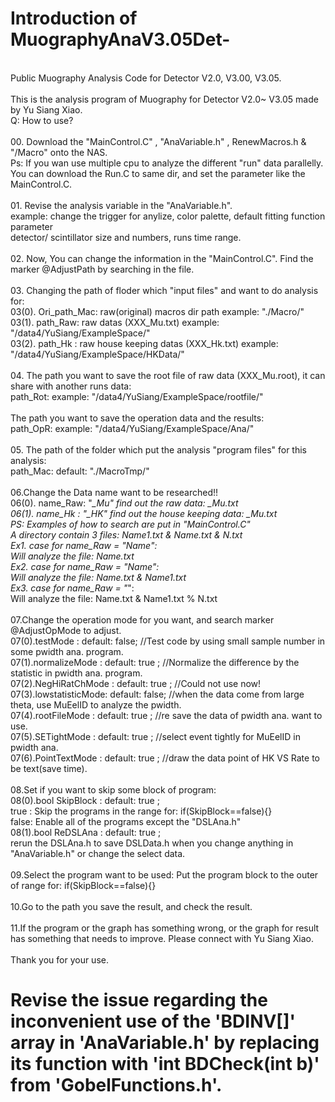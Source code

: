 # Introduction of MuographyAnaV3.05Det-
<br>Public Muography Analysis Code for Detector V2.0, V3.00, V3.05.
<br>
<br>This is the analysis program of Muography for Detector V2.0~ V3.05 made by Yu Siang Xiao.
<br>
Q: How to use? 
<br>
<br>00. Download the "MainControl.C" , "AnaVariable.h" , RenewMacros.h & "/Macro" onto the NAS.
<br>    Ps: If you wan use multiple cpu to analyze the different "run" data parallelly. 
<br>        You can download the Run.C to same dir, and set the parameter like the MainControl.C.
<br>
<br>01. Revise the analysis variable in the "AnaVariable.h". 
<br>    example: change the trigger for anylize, color palette, default fitting function parameter
<br>             detector/ scintillator size and numbers, runs time range.
<br>
<br>02. Now, You can change the information in the "MainControl.C". Find the marker @AdjustPath by searching in the file.
<br>
<br>03. Changing the path of floder which "input files" and want to do analysis for: 
<br>    03(0). Ori_path_Mac: raw(original) macros dir path example: "./Macro/"
<br>    03(1). path_Raw: raw datas (XXX_Mu.txt) example: "/data4/YuSiang/ExampleSpace/"
<br>    03(2). path_Hk : raw house keeping datas (XXX_Hk.txt) example: "/data4/YuSiang/ExampleSpace/HKData/"
<br>
<br>04. The path you want to save the root file of raw data (XXX_Mu.root), it can share with another runs data: 
<br>    path_Rot: example: "/data4/YuSiang/ExampleSpace/rootfile/"
<br> 
<br>    The path you want to save the operation data and the results: 
<br>    path_OpR: example: "/data4/YuSiang/ExampleSpace/Ana/"
<br>
<br>05. The path of the folder which put the analysis "program files" for this analysis:
<br>    path_Mac: default: "./MacroTmp/"
<br>
<br>06.Change the Data name want to be researched!! 
<br>    06(0). name_Raw: "*_Mu" find out the raw data: *_Mu.txt
<br>    06(1). name_Hk : "*_HK" find out the house keeping data: *_Mu.txt
<br>    PS: Examples of how to search are put in "MainControl.C"
<br>        A directory contain 3 files:    Name1.txt & Name.txt & N.txt
<br>        Ex1. case for name_Raw = "Name":
<br>            Will analyze the file: Name.txt
<br>        Ex2. case for name_Raw = "Name*":
<br>            Will analyze the file: Name.txt & Name1.txt
<br>        Ex3. case for name_Raw = "*":
<br>            Will analyze the file: Name.txt & Name1.txt % N.txt
<br>
<br>07.Change the operation mode for you want, and search marker @AdjustOpMode to adjust.
<br>    07(0).testMode        : default: false; //Test code by using small sample number in some pwidth ana. program.
<br>    07(1).normalizeMode   : default: true ; //Normalize the difference by the statistic in pwidth ana. program.
<br>    07(2).NegHiRatChMode  : default: true ; //Could not use now!
<br>    07(3).lowstatisticMode: default: false; //when the data come from large theta, use MuEelID to analyze the pwidth.
<br>    07(4).rootFileMode    : default: true ; //re save the data of pwidth ana. want to use. 
<br>    07(5).SETightMode     : default: true ; //select event tightly for MuEelID in pwidth ana. 
<br>    07(6).PointTextMode   : default: true ; //draw the data point of HK VS Rate to be text(save time).
<br>
<br>08.Set if you want to skip some block of program: 
<br>    08(0).bool SkipBlock  : default: true ; 
<br>        true : Skip the programs in the range for: if(SkipBlock==false){} 
<br>        false: Enable all of the programs except the "DSLAna.h"
<br>    08(1).bool ReDSLAna   : default: true ; 
<br>        rerun the DSLAna.h to save DSLData.h when you change anything in "AnaVariable.h" or change the select data.
<br>
<br>09.Select the program want to be used: Put the program block to the outer of range for: if(SkipBlock==false){}
<br>
<br>10.Go to the path you save the result, and check the result.
<br>
<br>11.If the program or the graph has something wrong, or the graph for result has something that needs to improve. Please connect with Yu Siang Xiao.
<br>
<br>Thank you for your use.
<br>
# Revise the issue regarding the inconvenient use of the 'BDINV[]' array in 'AnaVariable.h' by replacing its function with 'int BDCheck(int b)' from 'GobelFunctions.h'.
